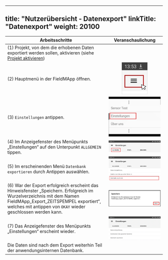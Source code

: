 
---
title: "Nutzerübersicht - Datenexport"
linkTitle: "Datenexport"
weight: 20100
---

| Arbeitsschritte | Veranschaulichung |
| ------ | :-----: |
| (1) Projekt, von dem die erhobenen Daten exportiert werden sollen, aktivieren (siehe [Projekt aktivieren](https://fieldmapp.github.io/docs/useroverview/firststeps/activateproject/)) |  |
| (2) Hauptmenü in der FieldMApp öffnen. | ![](/screenshots/fig/FirstSteps/de/FirstSteps_2_1_img_01_de.jpg) |
| (3) `Einstellungen` antippen. | ![](/screenshots/fig/FirstSteps/de/FirstSteps_2_1_img_02_de.jpg) |
| (4) Im Anzeigefenster des Menüpunkts „Einstellungen“ auf den Unterpunkt `ALLGEMEIN` tippen. | ![](/screenshots/fig/FirstSteps/de/FirstSteps_2_1_img_03_de.jpg) |
| (5) Im erscheinenden Menü `Datenbank exportieren` durch Antippen auswählen. | ![](/screenshots/fig/FirstSteps/de/FirstSteps_2_1_img_04_de.jpg) |
| (6) War der Export erfolgreich erscheint das Hinweisfenster „Speichern. Erfolgreich im Wurzelverzeichnis mit dem Namen FieldMApp_Export_ZEITSPEMPEL exportiert“, welches mit antippen von `OKAY` wieder geschlossen werden kann. | ![](/screenshots/fig/FirstSteps/de/FirstSteps_2_1_img_05_de.jpg) |
| (7) Das Anzeigefenster des Menüpunkts „Einstellungen“ erscheint wieder. | ![](/screenshots/fig/FirstSteps/de/FirstSteps_2_1_img_06_de.jpg) |
| Die Daten sind nach dem Export weiterhin Teil der anwendungsinternen Datenbank.  | |
